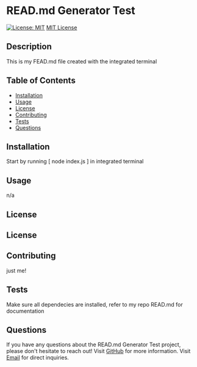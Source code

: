 # READ.md Generator Test
  [![License: MIT](https://img.shields.io/badge/License-MIT-yellow.svg)](https://opensource.org/licenses/MIT)
  [MIT License](https://opensource.org/licenses/MIT)
  ## Description
  This is my FEAD.md file created with the integrated terminal
  ## Table of Contents
  * [Installation](#installation)
  * [Usage](#usage)
  * [License](#license)
  * [Contributing](#contributing)
  * [Tests](#tests)
  * [Questions](#questions)

  ## Installation
  Start by running [ node index.js ] in integrated terminal

  ## Usage
  n/a

  ## License
  ## License

  ## Contributing
  just me!

  ## Tests
  Make sure all dependecies are installed, refer to my repo READ.md for documentation

  ## Questions
  If you have any questions about the READ.md Generator Test project, please don't hesitate to reach out!
  Visit [GitHub](https://github.com/gustavomrtnz) for more information.
  Visit [Email](mailto:gustavo.mrtnz99@gmail.com) for direct inquiries.


